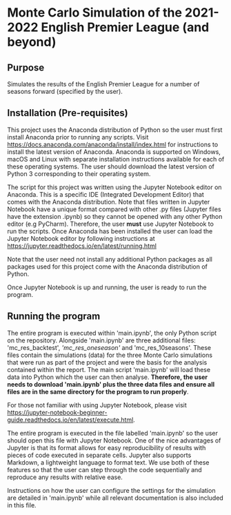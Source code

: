 # Monte Carlo Simulation of the 2021-2022 English Premier League (and beyond)
## Purpose
Simulates the results of the English Premier League for a number of seasons forward (specified by the user).
## Installation (Pre-requisites)
This project uses the Anaconda distribution of Python so the user must first install Anaconda prior to running any scripts.
Visit https://docs.anaconda.com/anaconda/install/index.html for instructions to install the latest version of Anaconda. Anaconda is supported on 
Windows, macOS and Linux with separate installation instructions available for each of these operating systems. The user should download the latest version of Python 3
corresponding to their operating system.

The script for this project was written using the Jupyter Notebook editor on Anaconda. This is a specific IDE (Integrated Development Editor) that comes with the Anaconda distribution. Note that files written in
Jupyter Notebook have a unique format compared with other .py files (Jupyter files have the extension .ipynb) so they cannot be opened with any other Python editor (e.g PyCharm). Therefore, the user **must** use Jupyter Notebook to run the scripts. Once Anaconda
has been installed the user can load the Jupyter Notebook editor by following instructions at https://jupyter.readthedocs.io/en/latest/running.html

Note that the user need not install any additional Python packages as all packages used for this project come with the Anaconda distribution of Python.

Once Jupyter Notebook is up and running, the user is ready to run the program.

## Running the program
The entire program is executed within 'main.ipynb', the only Python script on the repository. Alongside 'main.ipynb' are three additional files: 'mc_res_backtest', *'mc_res_oneseason'* and 'mc_res_10seasons'. These files contain the simulations (data) for the three Monte Carlo simulations that were run as part of the project and were the basis for the analysis contained within the report. The main script 'main.ipynb' will load these data into Python which the user can then analyse. **Therefore, the user needs to download 'main.ipynb' plus the three data files and ensure all files are in the same directory for the program to run properly**.

For those not familiar with using Jupyter Notebook, please visit https://jupyter-notebook-beginner-guide.readthedocs.io/en/latest/execute.html.

The entire program is executed in the file labelled 'main.ipynb' so the user should open this file with Jupyter Notebook. One of the nice advantages of Jupyter is that its format allows for easy reproducibility of results
with pieces of code executed in separate cells. Jupyter also supports Markdown, a lightweight language to format text. We use both of these features so that the user can step through the code sequentially
and reproduce any results with relative ease.


Instructions on how the user can configure the settings for the simulation are detailed in 'main.ipynb' while all relevant documentation is also included in this file.




